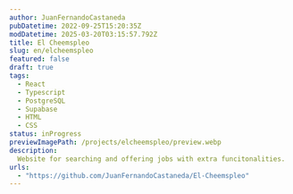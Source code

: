 ```yaml
---
author: JuanFernandoCastaneda
pubDatetime: 2022-09-25T15:20:35Z
modDatetime: 2025-03-20T03:15:57.792Z
title: El Cheemspleo
slug: en/elcheemspleo
featured: false
draft: true
tags:
  - React
  - Typescript
  - PostgreSQL
  - Supabase
  - HTML
  - CSS
status: inProgress
previewImagePath: /projects/elcheemspleo/preview.webp
description: 
  Website for searching and offering jobs with extra funcitonalities.
urls: 
  - "https://github.com/JuanFernandoCastaneda/El-Cheemspleo"
---
```

